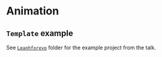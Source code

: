 # Animation
## `Template` example


See [`Leanhforevo`](https://im.ezgif.com/tmp/ezgif-1-6c561ff10e.gif) folder for the example project from the talk.
